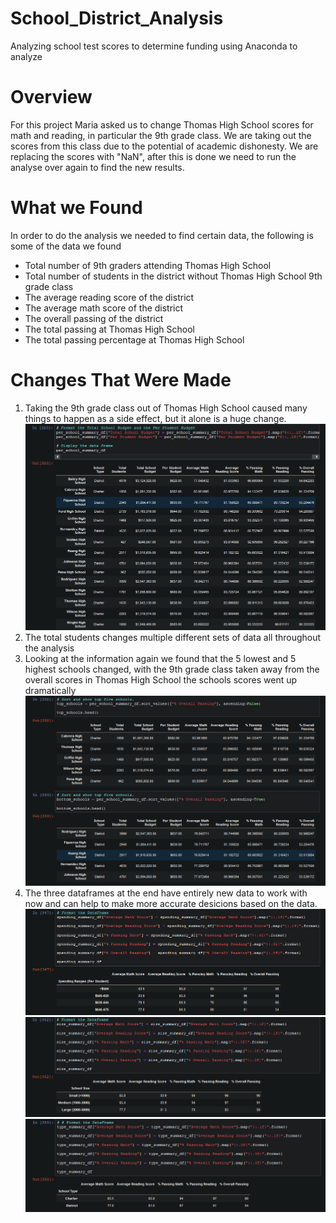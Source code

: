 # School_District_Analysis
Analyzing school test scores to determine funding using Anaconda to analyze
# Overview
For this project Maria asked us to change Thomas High School scores for math and reading, in particular the 9th grade class. We are taking out the scores from this class due to the potential of academic dishonesty. We are replacing the scores with "NaN", after this is done we need to run the analyse over again to find the new results.
# What we Found
In order to do the analysis we needed to find certain data, the following is some of the data we found
- Total number of 9th graders attending Thomas High School
- Total number of students in the district without Thomas High School 9th grade class
- The average reading score of the district
- The average math score of the district
- The overall passing of the district
- The total passing at Thomas High School
- The total passing percentage at Thomas High School
# Changes That Were Made
1. Taking the 9th grade class out of Thomas High School caused many things to happen as a side effect, but it alone is a huge change.
!["Per School Summary"](Resources/thomas_high_school.png)
2. The total students changes multiple different sets of data all throughout the analysis
3. Looking at the information again we found that the 5 lowest and 5 highest schools changed, with the 9th grade class taken away from the overall scores in Thomas High School the schools scores went up dramatically
!["Top 5 Performing Schools and Lowest 5 Performing Schools"](Resources/5_lowest_and_5_highest.png)
4. The three dataframes at the end have entirely new data to work with now and can help to make more accurate desicions based on the data.
!["Spending Per Student"](Resources/spending_per_student.png)
!["Size of School"](Resources/school_size.png)
!["Type of School"](Resources/school_type.png)
